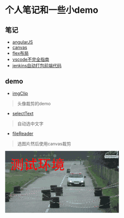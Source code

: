 # 个人笔记和一些小demo

## 笔记

* [angularJS](https://github.com/qinyuanqiblog/note/blob/master/angularJS.md)
* [canvas](https://github.com/qinyuanqiblog/note/blob/master/canvas.md)
* [flex布局](https://github.com/qinyuanqiblog/note/blob/master/flex%E5%B8%83%E5%B1%80.jpg)
* [vscode不完全指南](https://github.com/qinyuanqiblog/note/blob/master/vscode%E4%B8%8D%E5%AE%8C%E5%85%A8%E6%8C%87%E5%8D%97.md)
* [jenkins自动打包前端代码](https://github.com/qinyuanqiblog/note/blob/master/jenkins%E8%87%AA%E5%8A%A8%E6%89%93%E5%8C%85%E5%89%8D%E7%AB%AF%E4%BB%A3%E7%A0%81%E5%B9%B6%E5%8F%91%E5%B8%83%E5%88%B0%E6%B5%8B%E8%AF%95%E6%88%96%E8%80%85%E7%94%9F%E4%BA%A7.md)

## demo

* [imgClip](https://github.com/qinyuanqiblog/note/blob/master/imgClip.html)

> 头像裁剪的demo

* [selectText](https://github.com/qinyuanqiblog/note/blob/master/selectText.html)

> 自动选中文字

* [fileReader](https://github.com/qinyuanqiblog/note/blob/master/fileReader.html)

> 选图片然后使用canvas裁剪

![](/images/666666.gif)
